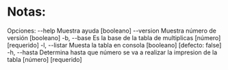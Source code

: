 # Notas:

Opciones:
      --help     Muestra ayuda                                        [booleano]
      --version  Muestra número de versión                            [booleano]
  -b, --base     Es la base de la tabla de multiplicas      [número] [requerido]
  -l, --listar   Muesta la tabla en consola          [booleano] [defecto: false]
  -h, --hasta    Determina hasta que número se va a realizar la impresion de la
                 tabla                                      [número] [requerido]